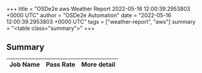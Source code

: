 +++
title = "OSDe2e aws Weather Report 2022-05-16 12:00:39.2953803 +0000 UTC"
author = "OSDe2e Automation"
date = "2022-05-16 12:00:39.2953803 +0000 UTC"
tags = ["weather-report", "aws"]
summary = "<table class=\"summary\"></table>"
+++
## Summary

| Job Name | Pass Rate | More detail |
|----------|-----------|-------------|




